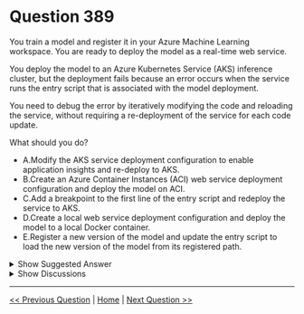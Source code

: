 # Question 389

You train a model and register it in your Azure Machine Learning workspace. You are ready to deploy the model as a real-time web service.

You deploy the model to an Azure Kubernetes Service (AKS) inference cluster, but the deployment fails because an error occurs when the service runs the entry script that is associated with the model deployment.

You need to debug the error by iteratively modifying the code and reloading the service, without requiring a re-deployment of the service for each code update.

What should you do?

* A.Modify the AKS service deployment configuration to enable application insights and re-deploy to AKS.
* B.Create an Azure Container Instances (ACI) web service deployment configuration and deploy the model on ACI.
* C.Add a breakpoint to the first line of the entry script and redeploy the service to AKS.
* D.Create a local web service deployment configuration and deploy the model to a local Docker container.
* E.Register a new version of the model and update the entry script to load the new version of the model from its registered path.

<details>
  <summary>Show Suggested Answer</summary>

  <strong>D</strong><br>

</details>

<details>
  <summary>Show Discussions</summary>

<blockquote><p><strong>Bizmaercq</strong> <code>(Fri 05 Feb 2021 22:41)</code> - <em>Upvotes: 50</em></p><p>The right answer is D.

Deployment and runtime errors can be easier to diagnose by deploying the service as a container in a local Docker instance, like this:
from azureml.core.webservice import LocalWebservice

deployment_config = LocalWebservice.deploy_configuration(port=8890)
service = Model.deploy(ws, &#x27;test-svc&#x27;, [model], inference_config, deployment_config)

You can then troubleshoot runtime issues by making changes to the scoring file that is referenced in the inference configuration, and reloading the service without redeploying it (something you can only do with a local service):

service.reload()
print(service.run(input_data = json_data))</p></blockquote>
<blockquote><p><strong>Shariq</strong> <code>(Sun 17 Nov 2024 07:38)</code> - <em>Upvotes: 1</em></p><p>will this violates the requirement &quot;without requiring a re-deployment of the service for each code update&quot;</p></blockquote>
<blockquote><p><strong>111ssy</strong> <code>(Sun 28 Feb 2021 18:08)</code> - <em>Upvotes: 19</em></p><p>D: If you encounter problems deploying a model to ACI or AKS, try deploying it as a local web service. Using a local web service makes it easier to troubleshoot problems. The Docker image containing the model is downloaded and started on your local system.

https://docs.microsoft.com/en-us/azure/machine-learning/how-to-troubleshoot-deployment</p></blockquote>
<blockquote><p><strong>sl_mslconsulting</strong> <code>(Fri 29 Nov 2024 20:08)</code> - <em>Upvotes: 1</em></p><p>you need to test and debug locally before deploying to prod. Check this link: https://learn.microsoft.com/en-us/azure/machine-learning/how-to-debug-managed-online-endpoints-visual-studio-code?view=azureml-api-2&amp;tabs=cli</p></blockquote>
<blockquote><p><strong>Mal42</strong> <code>(Thu 22 Feb 2024 14:47)</code> - <em>Upvotes: 2</em></p><p>On exam Aug 18 2023</p></blockquote>
<blockquote><p><strong>Mal42</strong> <code>(Thu 22 Feb 2024 14:47)</code> - <em>Upvotes: 2</em></p><p>On exam Aug 18 2023</p></blockquote>
<blockquote><p><strong>phdykd</strong> <code>(Sat 27 Jan 2024 02:51)</code> - <em>Upvotes: 1</em></p><p>D. D. Create a local web service deployment configuration and deploy the model to a local Docker container.

This option provides a flexible and quick environment for debugging and testing. Using a local Docker container, you can quickly change the code in your entry script and immediately see the effect of your changes without going through the entire deployment process on Azure Kubernetes Service (AKS) or Azure Container Instances (ACI). Once you&#x27;ve debugged your entry script locally, you can then deploy it to AKS.</p></blockquote>
<blockquote><p><strong>phdykd</strong> <code>(Tue 22 Aug 2023 21:39)</code> - <em>Upvotes: 1</em></p><p>C. Add a breakpoint to the first line of the entry script and redeploy the service to AKS.
Adding a breakpoint to the first line of the entry script and redeploying the service to AKS will allow you to iteratively modify and test the code without requiring a re-deployment of the service for each code update. This will enable you to identify and fix the error in the entry script, without having to repeatedly deploy the service, saving time and resources. You can use tools like Visual Studio Code or PyCharm to attach a debugger to the running service, set a breakpoint on the first line of the entry script, and then use the debugger to step through the code and identify the error. Once you have identified and fixed the error, you can update the code, remove the breakpoint, and redeploy the service to AKS.</p></blockquote>
<blockquote><p><strong>PremPatrick</strong> <code>(Thu 18 May 2023 22:16)</code> - <em>Upvotes: 1</em></p><p>The right answer is D.</p></blockquote>
<blockquote><p><strong>pancman</strong> <code>(Wed 12 Oct 2022 01:42)</code> - <em>Upvotes: 2</em></p><p>If you encounter problems deploying a model to ACI or AKS, try deploying it as a local web service.</p></blockquote>
<blockquote><p><strong>ljljljlj</strong> <code>(Tue 11 Jan 2022 15:19)</code> - <em>Upvotes: 4</em></p><p>On exam 2021/7/10</p></blockquote>
<blockquote><p><strong>ZeeshanNawaz</strong> <code>(Wed 11 Aug 2021 00:00)</code> - <em>Upvotes: 3</em></p><p>Correct answer should be D</p></blockquote>
<blockquote><p><strong>hachascloud</strong> <code>(Sat 31 Jul 2021 16:26)</code> - <em>Upvotes: 3</em></p><p>D, agreed. ACI is for production of low resource models. 1GB size and 48 GB ram or less</p></blockquote>

</details>

---

[<< Previous Question](question_388.md) | [Home](/index.md) | [Next Question >>](question_390.md)
